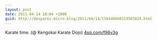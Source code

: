 ```yaml
---
layout: post
date: 2011-04-14 18:04 +1000
guid: http://desparoz.micro.blog/2011/04/14/t58440600319565824.html
---
```

Karate time. (@ Kengokai Karate Dojo) [4sq.com/f98v3g](http://4sq.com/f98v3g)
